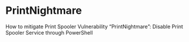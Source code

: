 # PrintNightmare

How to mitigate Print Spooler Vulnerability “PrintNightmare”: Disable Print Spooler Service through PowerShell
